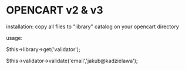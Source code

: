 # OPENCART v2 & v3 

installation: copy all files to "library" catalog on your opencart directory 

usage: 

$this->library->get('validator');

$this->validator->validate('email','jakub@kadzielawa');


